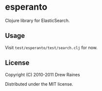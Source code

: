 # esperanto

Clojure library for ElasticSearch.

## Usage

Visit `test/esperanto/test/search.clj` for now.

## License

Copyright (C) 2010-2011 Drew Raines

Distributed under the MIT license.
